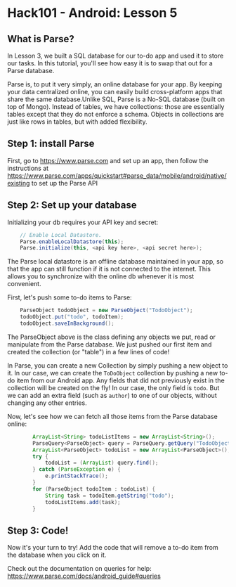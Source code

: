 # Hack101 - Android: Lesson 5 #


What is Parse?
--------------------

In Lesson 3, we built a SQL database for our to-do app and used it to store our tasks. In this tutorial, you'll see how easy it is to swap that out for a Parse database. 

Parse is, to put it very simply, an online database for your app. By keeping your data centralized online, you can easily build cross-platform apps that share the same database.Unlike SQL, Parse is a No-SQL database (built on top of Mongo). Instead of tables, we have collections: those are essentially tables except that they do not enforce a schema. Objects in collections are just like rows in tables, but with added flexibility. 

Step 1: install Parse 
---------------------------------------------

First, go to https://www.parse.com and set up an app, then follow the instructions at https://www.parse.com/apps/quickstart#parse_data/mobile/android/native/existing to set up the Parse API
 

Step 2: Set up your database
---------------------------------------------

Initializing your db requires your API key and secret:

```java
    // Enable Local Datastore.
    Parse.enableLocalDatastore(this);
    Parse.initialize(this, <api key here>, <api secret here>);
```
The Parse local datastore is an offline database maintained in your app, so that the app can still function if it is not connected to the internet. This allows you to synchronize with the online db whenever it is most convenient.

First, let's push some to-do items to Parse:

```java
    ParseObject todoObject = new ParseObject("TodoObject");
    todoObject.put("todo", todoItem);
    todoObject.saveInBackground();
```

The ParseObject above is the class defining any objects we put, read or manipulate from the Parse database. We just pushed our first item and created the collection (or "table") in a few lines of code! 

In Parse, you can create a new Collection by simply pushing a new object to it. In our case, we can create the `ToDoObject` collection by pushing a new to-do item from our Android app. Any fields that did not previously exist in the collection will be created on the fly! In our case, the only field is `todo`. But we can add an extra field (such as `author`) to one of our objects, without changing any other entries.


Now, let's see how we can fetch all those items from the Parse database online:

````java
        ArrayList<String> todoListItems = new ArrayList<String>();
        ParseQuery<ParseObject> query = ParseQuery.getQuery("TodoObject");
        ArrayList<ParseObject> todoList = new ArrayList<ParseObject>();
        try {
            todoList = (ArrayList) query.find();
        } catch (ParseException e) {
            e.printStackTrace();
        }
        for (ParseObject todoItem : todoList) {
            String task = todoItem.getString("todo");
            todoListItems.add(task);
        }
````

Step 3: Code! 
---------------------------------------------

Now it's your turn to try! Add the code that will remove a to-do item from the database when you click on it. 

Check out the documentation on queries for help: https://www.parse.com/docs/android_guide#queries
